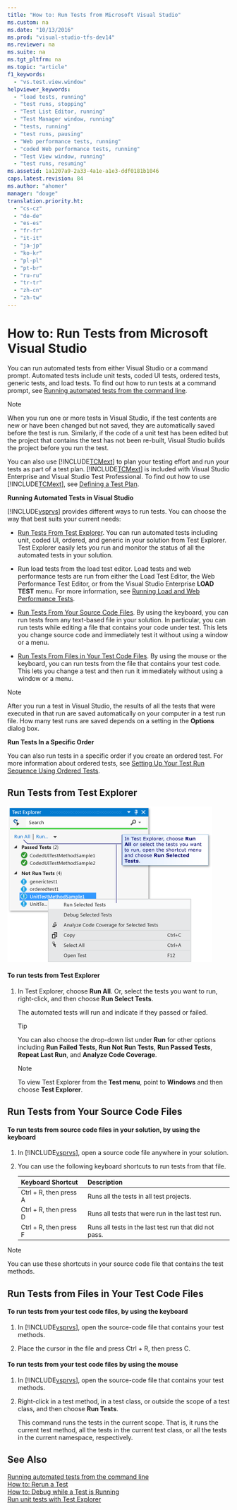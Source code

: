 ```yaml
---
title: "How to: Run Tests from Microsoft Visual Studio"
ms.custom: na
ms.date: "10/13/2016"
ms.prod: "visual-studio-tfs-dev14"
ms.reviewer: na
ms.suite: na
ms.tgt_pltfrm: na
ms.topic: "article"
f1_keywords: 
  - "vs.test.view.window"
helpviewer_keywords: 
  - "load tests, running"
  - "test runs, stopping"
  - "Test List Editor, running"
  - "Test Manager window, running"
  - "tests, running"
  - "test runs, pausing"
  - "Web performance tests, running"
  - "coded Web performance tests, running"
  - "Test View window, running"
  - "test runs, resuming"
ms.assetid: 1a1207a9-2a33-4a1e-a1e3-ddf0181b1046
caps.latest.revision: 84
ms.author: "ahomer"
manager: "douge"
translation.priority.ht: 
  - "cs-cz"
  - "de-de"
  - "es-es"
  - "fr-fr"
  - "it-it"
  - "ja-jp"
  - "ko-kr"
  - "pl-pl"
  - "pt-br"
  - "ru-ru"
  - "tr-tr"
  - "zh-cn"
  - "zh-tw"
---
```

# How to: Run Tests from Microsoft Visual Studio
You can run automated tests from either Visual Studio or a command prompt. Automated tests include unit tests, coded UI tests, ordered tests, generic tests, and load tests. To find out how to run tests at a command prompt, see [Running automated tests from the command line](../test/running-automated-tests-from-the-command-line.md).  
  
> [!NOTE]
>  When you run one or more tests in Visual Studio, if the test contents are new or have been changed but not saved, they are automatically saved before the test is run. Similarly, if the code of a unit test has been edited but the project that contains the test has not been re-built, Visual Studio builds the project before you run the test.  
  
 You can also use [!INCLUDE[TCMext](../codequality/includes/tcmext_md.md)] to plan your testing effort and run your tests as part of a test plan. [!INCLUDE[TCMext](../codequality/includes/tcmext_md.md)] is included with Visual Studio Enterprise and Visual Studio Test Professional. To find out how to use [!INCLUDE[TCMext](../codequality/includes/tcmext_md.md)], see [Defining a Test Plan](../test_notintoc/defining-a-test-plan.md).  
  
 **Running Automated Tests in Visual Studio**  
  
 [!INCLUDE[vsprvs](../codequality/includes/vsprvs_md.md)] provides different ways to run tests. You can choose the way that best suits your current needs:  
  
-   [Run Tests From Test Explorer](#RunTestsFromUnitTestExplorer). You can run automated tests including unit, coded UI, ordered, and generic in your solution from Test Explorer. Test Explorer easily lets you run and monitor the status of all the automated tests in your solution.  
  
-   Run load tests from the load test editor. Load tests and web performance tests are run from either the Load Test Editor, the Web Performance Test Editor, or from the Visual Studio Enterprise **LOAD TEST** menu. For more information, see [Running Load and Web Performance Tests](assetId:///a4fd686e-69ec-485d-a335-acf12348aa30).  
  
-   [Run Tests From Your Source Code Files](#RunTestsFromSolutionFiles). By using the keyboard, you can run tests from any text-based file in your solution. In particular, you can run tests while editing a file that contains your code under test. This lets you change source code and immediately test it without using a window or a menu.  
  
-   [Run Tests From Files in Your Test Code Files](#RunTestsFromTestProject). By using the mouse or the keyboard, you can run tests from the file that contains your test code. This lets you change a test and then run it immediately without using a window or a menu.  
  
> [!NOTE]
>  After you run a test in Visual Studio, the results of all the tests that were executed in that run are saved automatically on your computer in a test run file. How many test runs are saved depends on a setting in the **Options** dialog box.  
  
 **Run Tests In a Specific Order**  
  
 You can also run tests in a specific order if you create an ordered test. For more information about ordered tests, see [Setting Up Your Test Run Sequence Using Ordered Tests](../test/setting-up-your-test-run-sequence-using-ordered-tests.md).  
  
##  <a name="RunTestsFromUnitTestExplorer"></a> Run Tests from Test Explorer  
 ![Unit Test Explorer running automated tests](../test/media/unittestexplorerrunautomatedtests.png "UnitTestExplorerRunAutomatedTests")  
  
#### To run tests from Test Explorer  
  
1.  In Test Explorer, choose **Run All**. Or, select the tests you want to run, right-click, and then choose **Run Select Tests**.  
  
     The automated tests will run and indicate if they passed or failed.  
  
    > [!TIP]
    >  You can also choose the drop-down list under **Run** for other options including **Run Failed Tests**, **Run Not Run Tests**, **Run Passed Tests**, **Repeat Last Run**, and **Analyze Code Coverage**.  
  
    > [!NOTE]
    >  To view Test Explorer from the **Test menu**, point to **Windows** and then choose **Test Explorer**.  
  
##  <a name="RunTestsFromSolutionFiles"></a> Run Tests from Your Source Code Files  
  
#### To run tests from source code files in your solution, by using the keyboard  
  
1.  In [!INCLUDE[vsprvs](../codequality/includes/vsprvs_md.md)], open a source code file anywhere in your solution.  
  
2.  You can use the following keyboard shortcuts to run tests from that file.  
  
    |**Keyboard Shortcut**|**Description**|  
    |---------------------------|---------------------|  
    |Ctrl + R, then press A|Runs all the tests in all test projects.|  
    |Ctrl + R, then press D|Runs all tests that were run in the last test run.|  
    |Ctrl + R, then press F|Runs all tests in the last test run that did not pass.|  
  
> [!NOTE]
>  You can use these shortcuts in your source code file that contains the test methods.  
  
##  <a name="RunTestsFromTestProject"></a> Run Tests from Files in Your Test Code Files  
  
#### To run tests from your test code files, by using the keyboard  
  
1.  In [!INCLUDE[vsprvs](../codequality/includes/vsprvs_md.md)], open the source-code file that contains your test methods.  
  
2.  Place the cursor in the file and press Ctrl + R, then press C.  
  
#### To run tests from your test code files by using the mouse  
  
1.  In [!INCLUDE[vsprvs](../codequality/includes/vsprvs_md.md)], open the source-code file that contains your test methods.  
  
2.  Right-click in a test method, in a test class, or outside the scope of a test class, and then choose **Run Tests**.  
  
     This command runs the tests in the current scope. That is, it runs the current test method, all the tests in the current test class, or all the tests in the current namespace, respectively.  
  
## See Also  
 [Running automated tests from the command line](../test/running-automated-tests-from-the-command-line.md)   
 [How to: Rerun a Test](assetId:///575548c4-3a35-4b1c-b418-ecace4936593)   
 [How to: Debug while a Test is Running](../test/how-to--debug-while-a-test-is-running.md)   
 [Run unit tests with Test Explorer](../codequality/run-unit-tests-with-test-explorer.md)